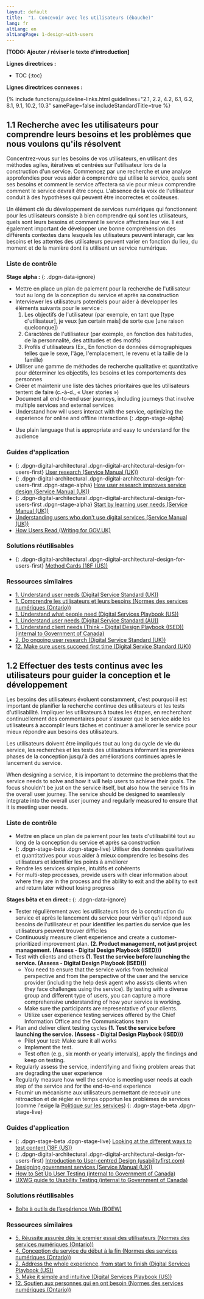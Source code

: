 ```yaml
---
layout: default
title:  "1. Concevoir avec les utilisateurs (ébauche)"
lang: fr
altLang: en
altLangPage: 1-design-with-users
---
```

<div class="dpgn-section-intro-standard">

**\[TODO: Ajouter / réviser le texte d'introduction\]**

</div>

<div class="dpgn-section-guidelines">

**Lignes directrices :**

<!-- markdownlint-disable MD032 -->
- TOC
{:toc}
<!-- markdownlint-enable MD032 -->

</div>

<div class="dpgn-section-guidelines-related">

**Lignes directrices connexes :**

{% include functions/guideline-links.html guidelines="2.1, 2.2, 4.2, 6.1, 6.2, 8.1, 9.1, 10.2, 10.3" samePage=false includeStandardTitle=true %}

</div>

<section class="dpgn-section-guideline">

## 1.1 Recherche avec les utilisateurs pour comprendre leurs besoins et les problèmes que nous voulons qu'ils résolvent

<div class="dpgn-section-intro-guideline">

Concentrez-vous sur les besoins de vos utilisateurs, en utilisant des méthodes agiles, itératives et centrées sur l'utilisateur lors de la construction d'un service. Commencez par une recherche et une analyse approfondies pour vous aider à comprendre qui utilise le service, quels sont ses besoins et comment le service affectera sa vie pour mieux comprendre comment le service devrait être conçu. L'absence de la voix de l'utilisateur conduit à des hypothèses qui peuvent être incorrectes et coûteuses.

Un élément clé du développement de services numériques qui fonctionnent pour les utilisateurs consiste à bien comprendre qui sont les utilisateurs, quels sont leurs besoins et comment le service affectera leur vie. Il est également important de développer une bonne compréhension des différents contextes dans lesquels les utilisateurs peuvent interagir, car les besoins et les attentes des utilisateurs peuvent varier en fonction du lieu, du moment et de la manière dont ils utilisent un service numérique.

</div>

<section class="dpgn-section-checklist">

### Liste de contrôle

**Stage alpha :**
{: .dpgn-data-ignore}

<!-- markdownlint-disable MD032 -->
- Mettre en place un plan de paiement pour la recherche de l'utilisateur tout au long de la conception du service et après sa construction
- Interviewer les utilisateurs potentiels pour aider à développer les éléments suivants pour le service :
  1. Les objectifs de l'utilisateur (par exemple, en tant que \[type d'utilisateur\], je veux \[un certain mais\] de sorte que \[une raison quelconque\])
  1. Caractères de l'utilisateur (par exemple, en fonction des habitudes, de la personnalité, des attitudes et des motifs)
  1. Profils d'utilisateurs (Ex., En fonction de données démographiques telles que le sexe, l'âge, l'emplacement, le revenu et la taille de la famille)
- Utiliser une gamme de méthodes de recherche qualitative et quantitative pour déterminer les objectifs, les besoins et les comportements des personnes
- Créer et maintenir une liste des tâches prioritaires que les utilisateurs tentent de faire (c.-à-d., « User stories »)
- Document all end-to-end user journeys, including journeys that involve multiple services and external services
- Understand how will users interact with the service, optimizing the experience for online and offline interactions
{: .dpgn-stage-alpha}
<!-- markdownlint-enable MD032 -->

- Use plain language that is appropriate and easy to understand for the audience

</section>

<section class="dpgn-section-guides">

### Guides d'application

- {: .dpgn-digital-architectural .dpgn-digital-architectural-design-for-users-first} [User research (Service Manual (UK))](https://www.gov.uk/service-manual/user-research)
- {: .dpgn-digital-architectural .dpgn-digital-architectural-design-for-users-first .dpgn-stage-alpha} [How user research improves service design (Service Manual (UK))](https://www.gov.uk/service-manual/user-research/how-user-research-improves-service-design)
- {: .dpgn-digital-architectural .dpgn-digital-architectural-design-for-users-first .dpgn-stage-alpha} [Start by learning user needs (Service Manual (UK))](https://www.gov.uk/service-manual/user-research/start-by-learning-user-needs)
- [Understanding users who don't use digital services (Service Manual (UK))](https://www.gov.uk/service-manual/user-research/understanding-users-who-dont-use-digital-services)
- [How Users Read (Writing for GOV.UK)](https://www.gov.uk/guidance/content-design/writing-for-gov-uk#how-people-read)

</section>

<section class="dpgn-section-solutions">

### Solutions réutilisables

- {: .dpgn-digital-architectural .dpgn-digital-architectural-design-for-users-first} [Method Cards (18F (US))](https://methods.18f.gov/index.html)

</section>

<section class="dpgn-section-similar">

### Ressources similaires

- [1. Understand user needs (Digital Service Standard (UK))](https://www.gov.uk/service-manual/service-standard/understand-user-needs)
- [1. Comprendre les utilisateurs et leurs besoins (Normes des services numériques (Ontario))](https://www.ontario.ca/fr/page/norme-des-services-numeriques#section-1)
- [1. Understand what people need (Digital Services Playbook (US))](https://playbook.cio.gov/#play1)
- [1. Understand user needs (Digital Service Standard (AU))](https://www.dta.gov.au/standard/1-user-needs/)
- [1. Understand client needs (Think - Digital Design Playbook (ISED)) (internal to Government of Canada)](http://www.gcpedia.gc.ca/wiki/DDPlayBook_Think#1._Understand_client_needs)
- [2. Do ongoing user research (Digital Service Standard (UK))](https://www.gov.uk/service-manual/service-standard/do-ongoing-user-research)
- [12. Make sure users succeed first time (Digital Service Standard (UK))](https://www.gov.uk/service-manual/service-standard/create-a-service-thats-simple)

</section>
</section>

<section class="dpgn-section-guideline">

## 1.2 Effectuer des tests continus avec les utilisateurs pour guider la conception et le développement

<div class="dpgn-section-intro-guideline">

Les besoins des utilisateurs évoluent constamment, c'est pourquoi il est important de planifier la recherche continue des utilisateurs et les tests d'utilisabilité. Impliquer les utilisateurs à toutes les étapes, en recherchant continuellement des commentaires pour s'assurer que le service aide les utilisateurs à accomplir leurs tâches et continuer à améliorer le service pour mieux répondre aux besoins des utilisateurs.

Les utilisateurs doivent être impliqués tout au long du cycle de vie du service, les recherches et les tests des utilisateurs informant les premières phases de la conception jusqu'à des améliorations continues après le lancement du service.

When designing a service, it is important to determine the problems that the service needs to solve and how it will help users to achieve their goals. The focus shouldn't be just on the service itself, but also how the service fits in the overall user journey. The service should be designed to seamlessly integrate into the overall user journey and regularly measured to ensure that it is meeting user needs.

</div>

<section class="dpgn-section-checklist">

### Liste de contrôle

- Mettre en place un plan de paiement pour les tests d'utilisabilité tout au long de la conception du service et après sa construction
- {: .dpgn-stage-beta .dpgn-stage-live} Utiliser des données qualitatives et quantitatives pour vous aider à mieux comprendre les besoins des utilisateurs et identifier les points à améliorer
- Rendre les services simples, intuitifs et cohérents
- For multi-step processes, provide users with clear information about where they are in the process and the ability to exit and the ability to exit and return later without losing progress

**Stages bêta et en direct :**
{: .dpgn-data-ignore}

<!-- markdownlint-disable MD032 -->
- Tester régulièrement avec les utilisateurs lors de la construction du service et après le lancement du service pour vérifier qu'il répond aux besoins de l'utilisateur et pour identifier les parties du service que les utilisateurs peuvent trouver difficiles
- Continuously measure client experience and create a customer-prioritized improvement plan. **(2. Product management, not just project management. (Assess - Digital Design Playbook (ISED)))**
- Test with clients and others **(1. Test the service before launching the service. (Assess - Digital Design Playbook (ISED)))**
  - You need to ensure that the service works from technical perspective and from the perspective of the user and the service provider (including the help desk agent who assists clients when they face challenges using the service). By testing with a diverse group and different type of users, you can capture a more comprehensive understanding of how your service is working.
  - Make sure the participants are representative of your clients.
  - Utilize user experience testing services offered by the Chief Information Office and the Communications team
- Plan and deliver client testing cycles **(1. Test the service before launching the service. (Assess - Digital Design Playbook (ISED)))**
  - Pilot your test: Make sure it all works
  - Implement the test.
  - Test often (e.g., six month or yearly intervals), apply the findings and keep on testing.
- Regularly assess the service, indentifying and fixing problem areas that are degrading the user experience
- Regularly measure how well the service is meeting user needs at each step of the service and for the end-to-end experience
- Fournir un mécanisme aux utilisateurs permettant de recevoir une rétroaction et de régler en temps opportun les problèmes de services (comme l'exige la [Politique sur les services](https://www.tbs-sct.gc.ca/pol/doc-fra.aspx?id=27916#cha7))
{: .dpgn-stage-beta .dpgn-stage-live}
<!-- markdownlint-enable MD032 -->

</section>

<section class="dpgn-section-guides">

### Guides d'application

- {: .dpgn-stage-beta .dpgn-stage-live} [Looking at the different ways to test content (18F (US))](https://18f.gsa.gov/2016/04/19/looking-at-the-different-ways-to-test-content/)
- {: .dpgn-digital-architectural .dpgn-digital-architectural-design-for-users-first} [Introduction to User-centred Design (usabilityfirst.com)](http://www.usabilityfirst.com/about-usability/introduction-to-user-centered-design/)
- [Designing government services (Service Manual (UK))](https://www.gov.uk/service-manual/design/introduction-designing-government-services)
- [How to Set Up User Testing (internal to Government of Canada)](http://www.gcpedia.gc.ca/wiki/How_to_Set_Up_User_Testing/Comment_d%C3%A9finir_les_essais_par_les_utilisateurs)
- [UXWG guide to Usability Testing (internal to Government of Canada)](http://www.gcpedia.gc.ca/wiki/The_UXWG_guide_to_Usability_Testing)

</section>

<section class="dpgn-section-solutions">

### Solutions réutilisables

- [Boîte à outils de l’expérience Web (BOEW)](http://wet-boew.github.io/wet-boew/index-fr.html)

</section>

<section class="dpgn-section-similar">

### Ressources similaires

- [5. Réussite assurée dès le premier essai des utilisateurs (Normes des services numériques (Ontario))](https://www.ontario.ca/fr/page/norme-des-services-numeriques#section-5)
- [4. Conception du service du début à la fin (Normes des services numériques (Ontario))](https://www.ontario.ca/page/digital-service-standard#section-5)
- [2. Address the whole experience, from start to finish (Digital Services Playbook (US))](https://playbook.cio.gov/#play2)
- [3. Make it simple and intuitive (Digital Services Playbook (US))](https://playbook.cio.gov/#play3)
- [12. Soutien aux personnes qui en ont besoin (Normes des services numériques (Ontario))](https://www.ontario.ca/fr/page/norme-des-services-numeriques#section-12)

</section>
</section>
